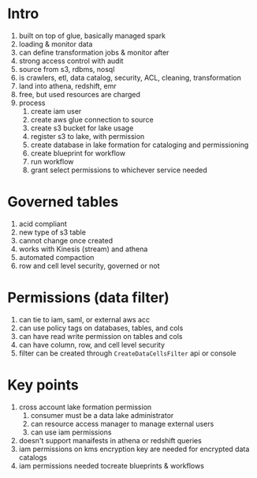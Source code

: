 # Intro
1. built on top of glue, basically managed spark
1. loading & monitor data
1. can define transformation jobs & monitor after
1. strong access control with audit
1. source from s3, rdbms, nosql
1. is crawlers, etl, data catalog, security, ACL, cleaning, transformation
1. land into athena, redshift, emr
1. free, but used resources are charged
1. process
    1. create iam user
    1. create aws glue connection to source
    1. create s3 bucket for lake usage
    1. register s3 to lake, with permission
    1. create database in lake formation for cataloging and permissioning
    1. create blueprint for workflow
    1. run workflow
    1. grant select permissions to whichever service needed

# Governed tables
1. acid compliant
1. new type of s3 table
1. cannot change once created
1. works with Kinesis (stream) and athena
1. automated compaction
1. row and cell level security, governed or not

# Permissions (data filter)
1. can tie to iam, saml, or external aws acc
1. can use policy tags on databases, tables, and cols
1. can have read write permission on tables and cols
1. can have column, row, and cell level security
1. filter can be created through `CreateDataCellsFilter` api or console

# Key points
1. cross account lake formation permission
    1. consumer must be a data lake administrator
    1. can resource access manager to manage external users
    1. can use iam permissions
1. doesn't support manaifests in athena or redshift queries
1. iam permissions on kms encryption key are needed for encrypted data catalogs
1. iam permissions needed tocreate blueprints & workflows

